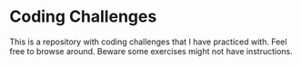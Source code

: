 # Coding Challenges
This is a repository with coding challenges that I have practiced with.
Feel free to browse around. Beware some exercises might not have instructions.